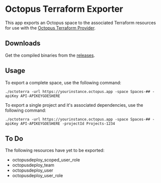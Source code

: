 # Octopus Terraform Exporter

This app exports an Octopus space to the associated Terraform resources for use with the 
[Octopus Terraform Provider](https://registry.terraform.io/providers/OctopusDeployLabs/octopusdeploy).

## Downloads

Get the compiled binaries from the [releases](https://github.com/mcasperson/OctopusTerraformExport/releases).

## Usage

To export a complete space, use the following command:

```
./octoterra -url https://yourinstance.octopus.app -space Spaces-## -apiKey API-APIKEYGOESHERE
```

To export a single project and it's associated dependencies, use the following command:

```
./octoterra -url https://yourinstance.octopus.app -space Spaces-## -apiKey API-APIKEYGOESHERE -projectId Projects-1234
```

## To Do

The following resources have yet to be exported:
* octopusdeploy_scoped_user_role
* octopusdeploy_team
* octopusdeploy_user
* octopusdeploy_user_role